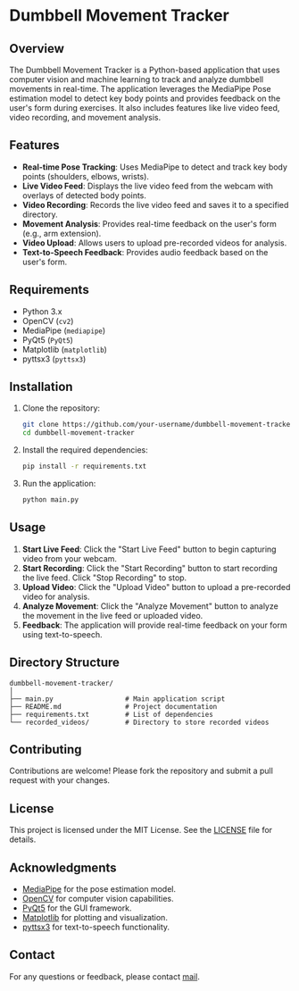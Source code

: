 # Dumbbell Movement Tracker

## Overview
The Dumbbell Movement Tracker is a Python-based application that uses computer vision and machine learning to track and analyze dumbbell movements in real-time. The application leverages the MediaPipe Pose estimation model to detect key body points and provides feedback on the user's form during exercises. It also includes features like live video feed, video recording, and movement analysis.

## Features
- **Real-time Pose Tracking**: Uses MediaPipe to detect and track key body points (shoulders, elbows, wrists).
- **Live Video Feed**: Displays the live video feed from the webcam with overlays of detected body points.
- **Video Recording**: Records the live video feed and saves it to a specified directory.
- **Movement Analysis**: Provides real-time feedback on the user's form (e.g., arm extension).
- **Video Upload**: Allows users to upload pre-recorded videos for analysis.
- **Text-to-Speech Feedback**: Provides audio feedback based on the user's form.

## Requirements
- Python 3.x
- OpenCV (`cv2`)
- MediaPipe (`mediapipe`)
- PyQt5 (`PyQt5`)
- Matplotlib (`matplotlib`)
- pyttsx3 (`pyttsx3`)

## Installation
1. Clone the repository:
   ```bash
   git clone https://github.com/your-username/dumbbell-movement-tracker.git
   cd dumbbell-movement-tracker
   ```

2. Install the required dependencies:
   ```bash
   pip install -r requirements.txt
   ```

3. Run the application:
   ```bash
   python main.py
   ```

## Usage
1. **Start Live Feed**: Click the "Start Live Feed" button to begin capturing video from your webcam.
2. **Start Recording**: Click the "Start Recording" button to start recording the live feed. Click "Stop Recording" to stop.
3. **Upload Video**: Click the "Upload Video" button to upload a pre-recorded video for analysis.
4. **Analyze Movement**: Click the "Analyze Movement" button to analyze the movement in the live feed or uploaded video.
5. **Feedback**: The application will provide real-time feedback on your form using text-to-speech.

## Directory Structure
```
dumbbell-movement-tracker/
│
├── main.py                  # Main application script
├── README.md                # Project documentation
├── requirements.txt         # List of dependencies
└── recorded_videos/         # Directory to store recorded videos
```

## Contributing
Contributions are welcome! Please fork the repository and submit a pull request with your changes.

## License
This project is licensed under the MIT License. See the [LICENSE](LICENSE) file for details.

## Acknowledgments
- [MediaPipe](https://mediapipe.dev/) for the pose estimation model.
- [OpenCV](https://opencv.org/) for computer vision capabilities.
- [PyQt5](https://pypi.org/project/PyQt5/) for the GUI framework.
- [Matplotlib](https://matplotlib.org/) for plotting and visualization.
- [pyttsx3](https://pypi.org/project/pyttsx3/) for text-to-speech functionality.

## Contact
For any questions or feedback, please contact [mail](mailto:sainikithavantari@gmail.com).
